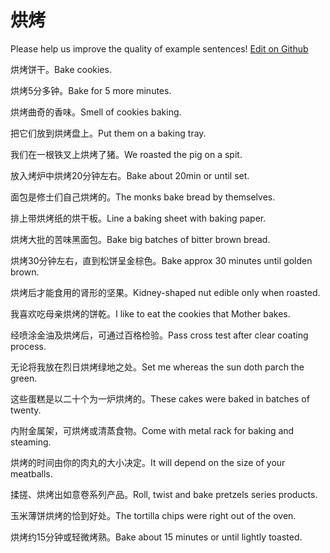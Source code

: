 # 烘烤

Please help us improve the quality of example sentences! [Edit on Github](https://github.com/jiyushe/jiyu-example-sentence-source/blob/main/chinese/hongkao.md)

<p><span class="chinese">烘烤饼干。</span><span class="english">Bake cookies.</span></p>

<p><span class="chinese">烘烤5分多钟。</span><span class="english">Bake for 5 more minutes.</span></p>

<p><span class="chinese">烘烤曲奇的香味。</span><span class="english">Smell of cookies baking.</span></p>

<p><span class="chinese">把它们放到烘烤盘上。</span><span class="english">Put them on a baking tray.</span></p>

<p><span class="chinese">我们在一根铁叉上烘烤了猪。</span><span class="english">We roasted the pig on a spit.</span></p>

<p><span class="chinese">放入烤炉中烘烤20分钟左右。</span><span class="english">Bake about 20min or until set.</span></p>

<p><span class="chinese">面包是修士们自己烘烤的。</span><span class="english">The monks bake bread by themselves.</span></p>

<p><span class="chinese">排上带烘烤纸的烘干板。</span><span class="english">Line a baking sheet with baking paper.</span></p>

<p><span class="chinese">烘烤大批的苦味黑面包。</span><span class="english">Bake big batches of bitter brown bread.</span></p>

<p><span class="chinese">烘烤30分钟左右，直到松饼呈金棕色。</span><span class="english">Bake approx 30 minutes until golden brown.</span></p>

<p><span class="chinese">烘烤后才能食用的肾形的坚果。</span><span class="english">Kidney-shaped nut edible only when roasted.</span></p>

<p><span class="chinese">我喜欢吃母亲烘烤的饼乾。</span><span class="english">I like to eat the cookies that Mother bakes.</span></p>

<p><span class="chinese">经喷涂金油及烘烤后，可通过百格检验。</span><span class="english">Pass cross test after clear coating process.</span></p>

<p><span class="chinese">无论将我放在烈日烘烤绿地之处。</span><span class="english">Set me whereas the sun doth parch the green.</span></p>

<p><span class="chinese">这些蛋糕是以二十个为一炉烘烤的。</span><span class="english">These cakes were baked in batches of twenty.</span></p>

<p><span class="chinese">内附金属架，可烘烤或清蒸食物。</span><span class="english">Come with metal rack for baking and steaming.</span></p>

<p><span class="chinese">烘烤的时间由你的肉丸的大小决定。</span><span class="english">It will depend on the size of your meatballs.</span></p>

<p><span class="chinese">揉搓、烘烤出如意卷系列产品。</span><span class="english">Roll, twist and bake pretzels series products.</span></p>

<p><span class="chinese">玉米薄饼烘烤的恰到好处。</span><span class="english">The tortilla chips were right out of the oven.</span></p>

<p><span class="chinese">烘烤约15分钟或轻微烤熟。</span><span class="english">Bake about 15 minutes or until lightly toasted.</span></p>


